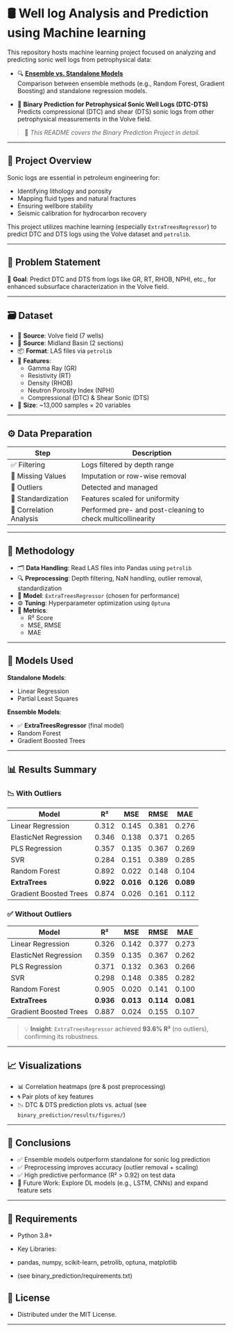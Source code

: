 # 🛢️ Well log Analysis and Prediction using Machine learning


This repository hosts machine learning project focused on analyzing and predicting sonic well logs from petrophysical data:

- 🔍 **[Ensemble vs. Standalone Models](ensemble_vs_standalone/README.md)**  
  Comparison between ensemble methods (e.g., Random Forest, Gradient Boosting) and standalone regression models.

- 🔧 **Binary Prediction for Petrophysical Sonic Well Logs (DTC-DTS)**  
  Predicts compressional (DTC) and shear (DTS) sonic logs from other petrophysical measurements in the Volve field.

> 📘 *This README covers the Binary Prediction Project in detail.*

---

## 📌 Project Overview

Sonic logs are essential in petroleum engineering for:

- Identifying lithology and porosity  
- Mapping fluid types and natural fractures  
- Ensuring wellbore stability  
- Seismic calibration for hydrocarbon recovery  

This project utilizes machine learning (especially `ExtraTreesRegressor`) to predict DTC and DTS logs using the Volve dataset and `petrolib`.

---

## 🎯 Problem Statement

📍 **Goal**: Predict DTC and DTS from logs like GR, RT, RHOB, NPHI, etc., for enhanced subsurface characterization in the Volve field.

---

## 🗃️ Dataset

- 📌 **Source**: Volve field (7 wells)
- 📌 **Source**: Midland Basin (2 sections)
- 📦 **Format**: LAS files via `petrolib`
- 🧬 **Features**:
  - Gamma Ray (GR)
  - Resistivity (RT)
  - Density (RHOB)
  - Neutron Porosity Index (NPHI)
  - Compressional (DTC) & Shear Sonic (DTS)
- 🔢 **Size**: ~13,000 samples × 20 variables



---

## ⚙️ Data Preparation

| Step                     | Description                                                                 |
|--------------------------|-----------------------------------------------------------------------------|
| ✅ Filtering             | Logs filtered by depth range                                                |
| 🚫 Missing Values        | Imputation or row-wise removal                                               |
| 🚨 Outliers              | Detected and managed                                                         |
| 📏 Standardization       | Features scaled for uniformity                                               |
| 🔗 Correlation Analysis  | Performed pre- and post-cleaning to check multicollinearity                 |

---

## 🧪 Methodology

- 🗂️ **Data Handling**: Read LAS files into Pandas using `petrolib`
- 🔍 **Preprocessing**: Depth filtering, NaN handling, outlier removal, standardization
- 🧠 **Model**: `ExtraTreesRegressor` (chosen for performance)
- ⚙️ **Tuning**: Hyperparameter optimization using `Optuna`
- 📏 **Metrics**:
  - R² Score
  - MSE, RMSE
  - MAE

---

## 🧮 Models Used

**Standalone Models**:
- Linear Regression
- Partial Least Squares

**Ensemble Models**:
- ✅ **ExtraTreesRegressor** (final model)
- Random Forest
- Gradient Boosted Trees

---

## 📊 Results Summary

### 📉 With Outliers

| Model                  | R²    | MSE   | RMSE  | MAE   |
|------------------------|-------|-------|-------|-------|
| Linear Regression      | 0.312 | 0.145 | 0.381 | 0.276 |
| ElasticNet Regression  | 0.346 | 0.138 | 0.371 | 0.265 |
| PLS Regression         | 0.357 | 0.135 | 0.367 | 0.269 |
| SVR                    | 0.284 | 0.151 | 0.389 | 0.285 |
| Random Forest          | 0.892 | 0.022 | 0.148 | 0.104 |
| **ExtraTrees**         | **0.922** | **0.016** | **0.126** | **0.089** |
| Gradient Boosted Trees | 0.874 | 0.026 | 0.161 | 0.112 |

### ✅ Without Outliers

| Model                  | R²    | MSE   | RMSE  | MAE   |
|------------------------|-------|-------|-------|-------|
| Linear Regression      | 0.326 | 0.142 | 0.377 | 0.273 |
| ElasticNet Regression  | 0.359 | 0.135 | 0.367 | 0.262 |
| PLS Regression         | 0.371 | 0.132 | 0.363 | 0.266 |
| SVR                    | 0.298 | 0.148 | 0.385 | 0.282 |
| Random Forest          | 0.905 | 0.020 | 0.141 | 0.100 |
| **ExtraTrees**         | **0.936** | **0.013** | **0.114** | **0.081** |
| Gradient Boosted Trees | 0.887 | 0.024 | 0.155 | 0.107 |

> 💡 **Insight**: `ExtraTreesRegressor` achieved **93.6% R²** (no outliers), confirming its robustness.

---

## 📈 Visualizations

- 📊 Correlation heatmaps (pre & post preprocessing)
- 🌀 Pair plots of key features
- 📉 DTC & DTS prediction plots vs. actual (see `binary_prediction/results/figures/`)

---

## 🧾 Conclusions

- ✅ Ensemble models outperform standalone for sonic log prediction
- ✅ Preprocessing improves accuracy (outlier removal + scaling)
- ✅ High predictive performance (R² > 0.92) on test data
- 🔭 Future Work: Explore DL models (e.g., LSTM, CNNs) and expand feature sets

---

## 🧰 Requirements
- Python 3.8+

- Key Libraries:
- pandas, numpy, scikit-learn, petrolib, optuna, matplotlib
- (see binary_prediction/requirements.txt)

## 📜 License
- Distributed under the MIT License.

---
